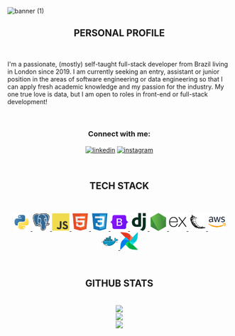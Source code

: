 ![banner (1)](https://github.com/igorlangoni/igorlangoni/assets/123383171/b26ca3ac-433f-45c7-94fd-6fe64186dd4a)

<h2 align='center'>PERSONAL PROFILE</h2>

<br>

I'm a passionate, (mostly) self-taught full-stack developer from Brazil living in London since 2019. I am currently seeking an entry, assistant or junior position in
the areas of software engineering or data engineering so that I can apply fresh academic knowledge and my passion for the industry.
My one true love is data, but I am open to roles in front-end or full-stack development!

<br>

<h3 align="center">Connect with me:</h3>
<p align="center">
<a href="https://www.linkedin.com/in/igor-langoni/" target="blank"><img align="center" src="https://cdn.jsdelivr.net/npm/simple-icons@3.0.1/icons/linkedin.svg" alt="linkedin" height="30" width="40" /></a>
<a href="[your link](https://www.instagram.com/igorlangoni/)" target="blank"><img align="center" src="https://cdn.jsdelivr.net/npm/simple-icons@3.0.1/icons/instagram.svg" alt="instagram" height="30" width="40" /></a>
</p>

<br>

<h2 align='center'>TECH STACK</h2>

<br>

<p align="center"> 
  <a href="" target="_blank"> <img src="https://github.com/devicons/devicon/blob/master/icons/python/python-original.svg" alt="c" width="40" height="40"/> </a>
  <a href="" target="_blank"> <img src="https://github.com/devicons/devicon/blob/master/icons/postgresql/postgresql-original.svg" alt="c" width="40" height="40"/> </a>
  <a href="" target="_blank"> <img src="https://github.com/devicons/devicon/blob/master/icons/javascript/javascript-original.svg" alt="c" width="40" height="40"/> </a>
  <a href="" target="_blank"> <img src="https://github.com/devicons/devicon/blob/master/icons/html5/html5-original.svg" alt="c" width="40" height="40"/> </a>
  <a href="" target="_blank"> <img src="https://github.com/devicons/devicon/blob/master/icons/css3/css3-original.svg" alt="c" width="40" height="40"/> </a>
  <a href="" target="_blank"> <img src="https://github.com/devicons/devicon/blob/master/icons/bootstrap/bootstrap-original.svg" alt="c" width="40" height="40"/> </a>
  <a href="" target="_blank"> <img src="https://github.com/devicons/devicon/blob/master/icons/django/django-plain.svg" alt="c" width="40" height="40"/> </a>
  <a href="" target="_blank"> <img src="https://github.com/devicons/devicon/blob/master/icons/nodejs/nodejs-original.svg" alt="c" width="40" height="40"/> </a>
  <a href="" target="_blank"> <img src="https://github.com/devicons/devicon/blob/master/icons/express/express-original.svg" alt="c" width="40" height="40"/> </a>
  <a href="" target="_blank"> <img src="https://github.com/devicons/devicon/blob/master/icons/flask/flask-original.svg" alt="c" width="40" height="40"/> </a>
  <a href="" target="_blank"> <img src="https://github.com/devicons/devicon/blob/master/icons/amazonwebservices/amazonwebservices-original-wordmark.svg" alt="c" width="40" height="40"/> </a>
  <a href="" target="_blank"> <img src="https://github.com/devicons/devicon/blob/master/icons/docker/docker-original.svg" alt="c" width="40" height="40"/> </a>
  <a href="" target="_blank"> <img src="https://github.com/devicons/devicon/blob/master/icons/apacheairflow/apacheairflow-original.svg" alt="c" width="40" height="40"/> </a>
</p>

<br>

<h2 align='center'>GITHUB STATS</h2>

<br>

<div align="center">
  <a href="https://github.com/anuraghazra/github-readme-stats">
    <img height=200 align="center" src="https://github-readme-stats.vercel.app/api?username=igorlangoni" />
  </a>
  <br>
  <a href="https://github.com/anuraghazra/convoychat">
    <img height=200 align="center" src="https://github-readme-stats.vercel.app/api/top-langs?username=igorlangoni&layout=compact&langs_count=8&card_width=320" />
  </a>
  <br>
  <a href="https://git.io/streak-stats">
    <img height=200 align="center" src="https://github-readme-streak-stats.herokuapp.com/?user=igorlangoni" />
  </a>
</div>

